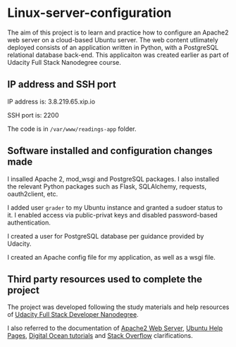 # Linux-server-configuration
The aim of this project is to learn and practice how to configure an Apache2 web server on a cloud-based Ubuntu server. The web content utlimately deployed consists of an application written in Python, with a PostgreSQL relational database back-end. This applicaiton was created earlier as part of Udacity Full Stack Nanodegree course.  

## IP address and SSH port
IP address is: 3.8.219.65.xip.io

SSH port is: 2200

The code is in `/var/www/readings-app` folder. 

## Software installed and configuration changes made
I insalled Apache 2, mod_wsgi and PostgreSQL packages. I also installed the relevant Python packages such as Flask, SQLAlchemy, requests, oauth2client, etc. 

I added user `grader` to my Ubuntu instance and granted a sudoer status to it. I enabled access via public-privat keys and disabled password-based authentication. 

I created a user for PostgreSQL database per guidance provided by Udacity. 

I created an Apache config file for my application, as well as a wsgi file. 

## Third party resources used to complete the project
The project was developed following the study materials and help resources of [Udacity Full Stack Developer Nanodegree](https://www.udacity.com/course/full-stack-web-developer-nanodegree--nd004).

I also referred to the documentation of [Apache2 Web Server](https://httpd.apache.org/), [Ubuntu Help Pages](http://manpages.ubuntu.com/manpages/xenial/en/man5/sshd_config.5.html), [Digital Ocean tutorials](https://www.digitalocean.com/community/tutorials/) and [Stack Overflow](https://stackoverflow.com/) clarifications. 
